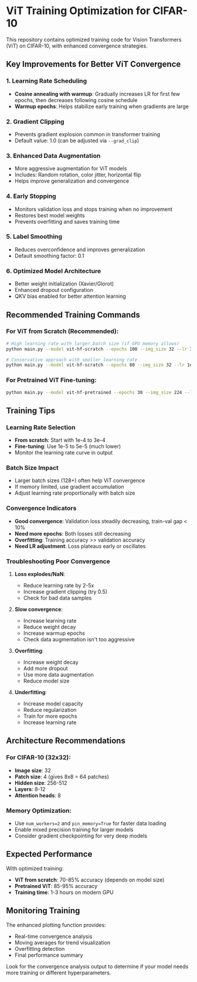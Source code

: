 # ViT Training Optimization for CIFAR-10

This repository contains optimized training code for Vision Transformers (ViT) on CIFAR-10, with enhanced convergence strategies.

## Key Improvements for Better ViT Convergence

### 1. **Learning Rate Scheduling**
- **Cosine annealing with warmup**: Gradually increases LR for first few epochs, then decreases following cosine schedule
- **Warmup epochs**: Helps stabilize early training when gradients are large

### 2. **Gradient Clipping**
- Prevents gradient explosion common in transformer training
- Default value: 1.0 (can be adjusted via `--grad_clip`)

### 3. **Enhanced Data Augmentation**
- More aggressive augmentation for ViT models
- Includes: Random rotation, color jitter, horizontal flip
- Helps improve generalization and convergence

### 4. **Early Stopping**
- Monitors validation loss and stops training when no improvement
- Restores best model weights
- Prevents overfitting and saves training time

### 5. **Label Smoothing**
- Reduces overconfidence and improves generalization
- Default smoothing factor: 0.1

### 6. **Optimized Model Architecture**
- Better weight initialization (Xavier/Glorot)
- Enhanced dropout configuration
- QKV bias enabled for better attention learning

## Recommended Training Commands

### For ViT from Scratch (Recommended):
```bash
# High learning rate with larger batch size (if GPU memory allows)
python main.py --model vit-hf-scratch --epochs 100 --img_size 32 --lr 3e-4 --batch_size 128 --warmup_epochs 10 --patience 15 --grad_clip 1.0 --weight_decay 0.05

# Conservative approach with smaller learning rate
python main.py --model vit-hf-scratch --epochs 80 --img_size 32 --lr 1e-4 --batch_size 64 --warmup_epochs 8 --patience 12 --grad_clip 0.5 --weight_decay 0.03
```

### For Pretrained ViT Fine-tuning:
```bash
python main.py --model vit-hf-pretrained --epochs 30 --img_size 224 --lr 1e-5 --batch_size 32 --warmup_epochs 3 --patience 8 --grad_clip 1.0 --weight_decay 0.01
```

## Training Tips

### **Learning Rate Selection**
- **From scratch**: Start with 1e-4 to 3e-4
- **Fine-tuning**: Use 1e-5 to 5e-5 (much lower)
- Monitor the learning rate curve in output

### **Batch Size Impact**
- Larger batch sizes (128+) often help ViT convergence
- If memory limited, use gradient accumulation
- Adjust learning rate proportionally with batch size

### **Convergence Indicators**
- **Good convergence**: Validation loss steadily decreasing, train-val gap < 10%
- **Need more epochs**: Both losses still decreasing
- **Overfitting**: Training accuracy >> validation accuracy
- **Need LR adjustment**: Loss plateaus early or oscillates

### **Troubleshooting Poor Convergence**

1. **Loss explodes/NaN**:
   - Reduce learning rate by 2-5x
   - Increase gradient clipping (try 0.5)
   - Check for bad data samples

2. **Slow convergence**:
   - Increase learning rate
   - Reduce weight decay
   - Increase warmup epochs
   - Check data augmentation isn't too aggressive

3. **Overfitting**:
   - Increase weight decay
   - Add more dropout
   - Use more data augmentation
   - Reduce model size

4. **Underfitting**:
   - Increase model capacity
   - Reduce regularization
   - Train for more epochs
   - Increase learning rate

## Architecture Recommendations

### For CIFAR-10 (32x32):
- **Image size**: 32
- **Patch size**: 4 (gives 8x8 = 64 patches)
- **Hidden size**: 256-512
- **Layers**: 8-12
- **Attention heads**: 8

### Memory Optimization:
- Use `num_workers=2` and `pin_memory=True` for faster data loading
- Enable mixed precision training for larger models
- Consider gradient checkpointing for very deep models

## Expected Performance

With optimized training:
- **ViT from scratch**: 70-85% accuracy (depends on model size)
- **Pretrained ViT**: 85-95% accuracy
- **Training time**: 1-3 hours on modern GPU

## Monitoring Training

The enhanced plotting function provides:
- Real-time convergence analysis
- Moving averages for trend visualization
- Overfitting detection
- Final performance summary

Look for the convergence analysis output to determine if your model needs more training or different hyperparameters.
